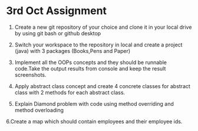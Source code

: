 # 3rd Oct Assignment

1. Create a new git repository of your choice and clone it in your local drive by using git bash or github desktop

 

2. Switch your workspace to the repository in local and create a project (java) with 3 packages (Books,Pens and Paper)

 

3. Implement all the OOPs concepts and they should be runnable code.Take the output results from console and keep the result screenshots.

 

4. Apply abstract class concept and create 4 concrete classes for abstract class with 2 methods for each abstract class.

 

5. Explain Diamond problem with code using method overriding and method overloading

 

6.Create a map which should contain employees and their employee ids.
